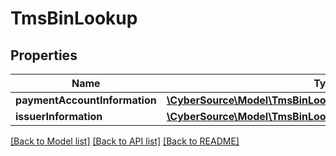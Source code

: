 # TmsBinLookup

## Properties
Name | Type | Description | Notes
------------ | ------------- | ------------- | -------------
**paymentAccountInformation** | [**\CyberSource\Model\TmsBinLookupPaymentAccountInformation**](TmsBinLookupPaymentAccountInformation.md) |  | [optional] 
**issuerInformation** | [**\CyberSource\Model\TmsBinLookupIssuerInformation**](TmsBinLookupIssuerInformation.md) |  | [optional] 

[[Back to Model list]](../README.md#documentation-for-models) [[Back to API list]](../README.md#documentation-for-api-endpoints) [[Back to README]](../README.md)



